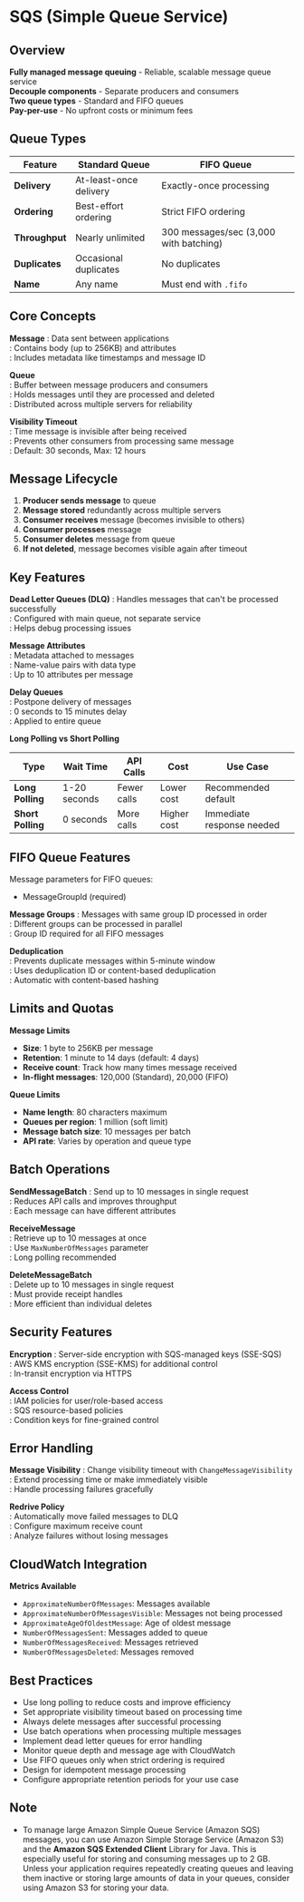 # SQS (Simple Queue Service)

## Overview

**Fully managed message queuing** - Reliable, scalable message queue service  
**Decouple components** - Separate producers and consumers  
**Two queue types** - Standard and FIFO queues  
**Pay-per-use** - No upfront costs or minimum fees

## Queue Types

| Feature        | Standard Queue         | FIFO Queue                             |
| -------------- | ---------------------- | -------------------------------------- |
| **Delivery**   | At-least-once delivery | Exactly-once processing                |
| **Ordering**   | Best-effort ordering   | Strict FIFO ordering                   |
| **Throughput** | Nearly unlimited       | 300 messages/sec (3,000 with batching) |
| **Duplicates** | Occasional duplicates  | No duplicates                          |
| **Name**       | Any name               | Must end with `.fifo`                  |

## Core Concepts

**Message**
: Data sent between applications  
: Contains body (up to 256KB) and attributes  
: Includes metadata like timestamps and message ID

**Queue**  
: Buffer between message producers and consumers  
: Holds messages until they are processed and deleted  
: Distributed across multiple servers for reliability

**Visibility Timeout**  
: Time message is invisible after being received  
: Prevents other consumers from processing same message  
: Default: 30 seconds, Max: 12 hours

## Message Lifecycle

1. **Producer sends message** to queue
2. **Message stored** redundantly across multiple servers
3. **Consumer receives** message (becomes invisible to others)
4. **Consumer processes** message
5. **Consumer deletes** message from queue
6. **If not deleted**, message becomes visible again after timeout

## Key Features

**Dead Letter Queues (DLQ)**
: Handles messages that can't be processed successfully  
: Configured with main queue, not separate service  
: Helps debug processing issues

**Message Attributes**  
: Metadata attached to messages  
: Name-value pairs with data type  
: Up to 10 attributes per message

**Delay Queues**  
: Postpone delivery of messages  
: 0 seconds to 15 minutes delay  
: Applied to entire queue

**Long Polling vs Short Polling**

| Type              | Wait Time    | API Calls   | Cost        | Use Case                  |
| ----------------- | ------------ | ----------- | ----------- | ------------------------- |
| **Long Polling**  | 1-20 seconds | Fewer calls | Lower cost  | Recommended default       |
| **Short Polling** | 0 seconds    | More calls  | Higher cost | Immediate response needed |

## FIFO Queue Features

Message parameters for FIFO queues:

- MessageGroupId (required)

**Message Groups**
: Messages with same group ID processed in order  
: Different groups can be processed in parallel  
: Group ID required for all FIFO messages

**Deduplication**  
: Prevents duplicate messages within 5-minute window  
: Uses deduplication ID or content-based deduplication  
: Automatic with content-based hashing

## Limits and Quotas

**Message Limits**

- **Size**: 1 byte to 256KB per message
- **Retention**: 1 minute to 14 days (default: 4 days)
- **Receive count**: Track how many times message received
- **In-flight messages**: 120,000 (Standard), 20,000 (FIFO)

**Queue Limits**

- **Name length**: 80 characters maximum
- **Queues per region**: 1 million (soft limit)
- **Message batch size**: 10 messages per batch
- **API rate**: Varies by operation and queue type

## Batch Operations

**SendMessageBatch**
: Send up to 10 messages in single request  
: Reduces API calls and improves throughput  
: Each message can have different attributes

**ReceiveMessage**  
: Retrieve up to 10 messages at once  
: Use `MaxNumberOfMessages` parameter  
: Long polling recommended

**DeleteMessageBatch**  
: Delete up to 10 messages in single request  
: Must provide receipt handles  
: More efficient than individual deletes

## Security Features

**Encryption**
: Server-side encryption with SQS-managed keys (SSE-SQS)  
: AWS KMS encryption (SSE-KMS) for additional control  
: In-transit encryption via HTTPS

**Access Control**  
: IAM policies for user/role-based access  
: SQS resource-based policies  
: Condition keys for fine-grained control

## Error Handling

**Message Visibility**
: Change visibility timeout with `ChangeMessageVisibility`  
: Extend processing time or make immediately visible  
: Handle processing failures gracefully

**Redrive Policy**  
: Automatically move failed messages to DLQ  
: Configure maximum receive count  
: Analyze failures without losing messages

## CloudWatch Integration

**Metrics Available**

- `ApproximateNumberOfMessages`: Messages available
- `ApproximateNumberOfMessagesVisible`: Messages not being processed
- `ApproximateAgeOfOldestMessage`: Age of oldest message
- `NumberOfMessagesSent`: Messages added to queue
- `NumberOfMessagesReceived`: Messages retrieved
- `NumberOfMessagesDeleted`: Messages removed

## Best Practices

- Use long polling to reduce costs and improve efficiency
- Set appropriate visibility timeout based on processing time
- Always delete messages after successful processing
- Use batch operations when processing multiple messages
- Implement dead letter queues for error handling
- Monitor queue depth and message age with CloudWatch
- Use FIFO queues only when strict ordering is required
- Design for idempotent message processing
- Configure appropriate retention periods for your use case

## Note

- To manage large Amazon Simple Queue Service (Amazon SQS) messages, you can use Amazon Simple Storage Service (Amazon S3) and the **Amazon SQS Extended Client** Library for Java. This is especially useful for storing and consuming messages up to 2 GB. Unless your application requires repeatedly creating queues and leaving them inactive or storing large amounts of data in your queues, consider using Amazon S3 for storing your data.
